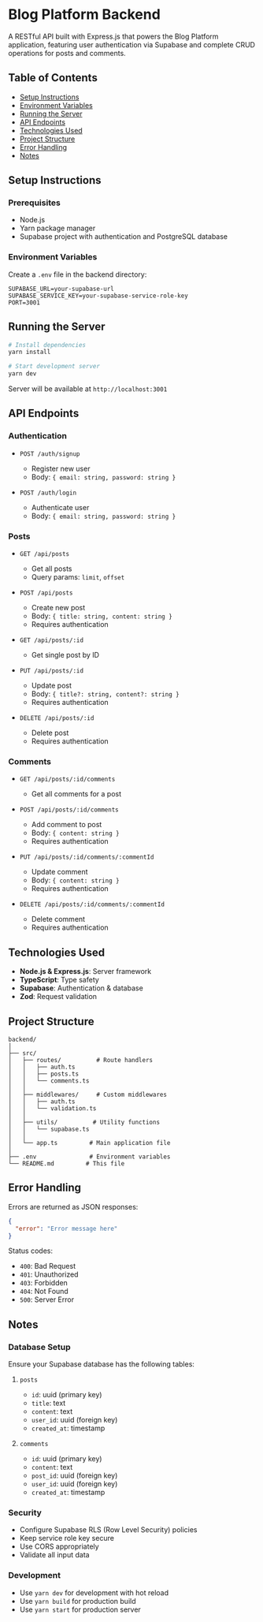 # Blog Platform Backend

A RESTful API built with Express.js that powers the Blog Platform application, featuring user authentication via Supabase and complete CRUD operations for posts and comments.

## Table of Contents

- [Setup Instructions](#setup-instructions)
- [Environment Variables](#environment-variables)
- [Running the Server](#running-the-server)
- [API Endpoints](#api-endpoints)
- [Technologies Used](#technologies-used)
- [Project Structure](#project-structure)
- [Error Handling](#error-handling)
- [Notes](#notes)

## Setup Instructions

### Prerequisites

- Node.js
- Yarn package manager
- Supabase project with authentication and PostgreSQL database

### Environment Variables

Create a `.env` file in the backend directory:

```plaintext
SUPABASE_URL=your-supabase-url
SUPABASE_SERVICE_KEY=your-supabase-service-role-key
PORT=3001
```

## Running the Server

```bash
# Install dependencies
yarn install

# Start development server
yarn dev
```

Server will be available at `http://localhost:3001`

## API Endpoints

### Authentication
- `POST /auth/signup`
  - Register new user
  - Body: `{ email: string, password: string }`

- `POST /auth/login`
  - Authenticate user
  - Body: `{ email: string, password: string }`

### Posts
- `GET /api/posts`
  - Get all posts
  - Query params: `limit`, `offset`

- `POST /api/posts`
  - Create new post
  - Body: `{ title: string, content: string }`
  - Requires authentication

- `GET /api/posts/:id`
  - Get single post by ID

- `PUT /api/posts/:id`
  - Update post
  - Body: `{ title?: string, content?: string }`
  - Requires authentication

- `DELETE /api/posts/:id`
  - Delete post
  - Requires authentication

### Comments
- `GET /api/posts/:id/comments`
  - Get all comments for a post

- `POST /api/posts/:id/comments`
  - Add comment to post
  - Body: `{ content: string }`
  - Requires authentication

- `PUT /api/posts/:id/comments/:commentId`
  - Update comment
  - Body: `{ content: string }`
  - Requires authentication

- `DELETE /api/posts/:id/comments/:commentId`
  - Delete comment
  - Requires authentication

## Technologies Used

- **Node.js & Express.js**: Server framework
- **TypeScript**: Type safety
- **Supabase**: Authentication & database
- **Zod**: Request validation

## Project Structure

```plaintext
backend/
│
├── src/
│   ├── routes/          # Route handlers
│   │   ├── auth.ts
│   │   ├── posts.ts
│   │   └── comments.ts
│   │
│   ├── middlewares/     # Custom middlewares
│   │   ├── auth.ts
│   │   └── validation.ts
│   │
│   ├── utils/          # Utility functions
│   │   └── supabase.ts
│   │
│   └── app.ts         # Main application file
│
├── .env               # Environment variables
└── README.md         # This file
```

## Error Handling

Errors are returned as JSON responses:

```json
{
  "error": "Error message here"
}
```

Status codes:
- `400`: Bad Request
- `401`: Unauthorized
- `403`: Forbidden
- `404`: Not Found
- `500`: Server Error

## Notes

### Database Setup

Ensure your Supabase database has the following tables:

1. `posts`
   - `id`: uuid (primary key)
   - `title`: text
   - `content`: text
   - `user_id`: uuid (foreign key)
   - `created_at`: timestamp

2. `comments`
   - `id`: uuid (primary key)
   - `content`: text
   - `post_id`: uuid (foreign key)
   - `user_id`: uuid (foreign key)
   - `created_at`: timestamp

### Security

- Configure Supabase RLS (Row Level Security) policies
- Keep service role key secure
- Use CORS appropriately
- Validate all input data

### Development

- Use `yarn dev` for development with hot reload
- Use `yarn build` for production build
- Use `yarn start` for production server
